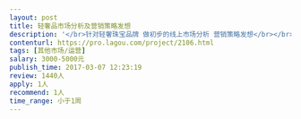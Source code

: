 ```yaml
---                
layout: post       
title: 轻奢品市场分析及营销策略发想           
description: '</br>针对轻奢珠宝品牌 做初步的线上市场分析 营销策略发想</br></br>-搜集该品类线上数据：淘宝、天猫、京东、唯品会</br></br></br>-针对数据进行市场分析</br></br></br>-关键字分析</br></br></br>-线上营销策略发想</br>'     
contenturl: https://pro.lagou.com/project/2106.html      
tags: [其他市场/运营]            
salary: 3000-5000元          
publish_time: 2017-03-07 12:23:19         
review: 1440人                   
apply: 1人                   
recommend: 1人                   
time_range: 小于1周              
---                 
```

